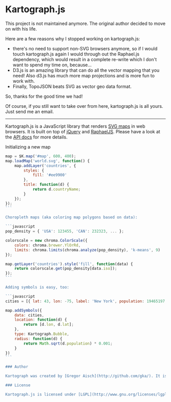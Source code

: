 # Kartograph.js

This project is not maintained anymore. The original author decided to move on with his life. 

Here are a few reasons why I stopped working on kartograph.js:

* there's no need to support non-SVG browsers anymore, so if I would touch kartograph.js again I would through out the Raphael.js dependency, which would result in a complete re-write which I don't want to spend my time on, because...
* D3.js is an amazing library that can do all the vector mapping that you need! Also d3.js has much more map projections and is more fun to work with.
* Finally, TopoJSON beats SVG as vector geo data format.

So, thanks for the good time we had!

Of course, if you still want to take over from here, kartograph.js is all yours. Just send me an email.



-------------

Kartograph.js is a JavaScript library that renders [SVG maps](https://github.com/kartograph/kartograph.py/) in web browsers. It is built on top of [jQuery](http://jquery.com) and [RaphaelJS](http://raphaeljs.com). Please have a look at the [API docs](https://github.com/kartograph/kartograph.js/wiki/API) for more details. 

Initializing a new map

````javascript
map = $K.map('#map', 600, 400);
map.loadMap('world.svg', function() {
	map.addLayer('countries', {
		styles: {
			fill: '#ee9900'
		},
		title: function(d) {
			return d.countryName;
		}
	});
});
```

Choropleth maps (aka coloring map polygons based on data):

```javascript
pop_density = { 'USA': 123455, 'CAN': 232323, ... };

colorscale = new chroma.ColorScale({
	colors: chroma.brewer.YlOrRd,
	limits: chroma.limits(chroma.analyze(pop_density), 'k-means', 9)
});

map.getLayer('countries').style('fill', function(data) {
	return colorscale.get(pop_density[data.iso]);
});
```

Adding symbols is easy, too:

```javascript
cities = [{ lat: 43, lon: -75, label: 'New York', population: 19465197 }];

map.addSymbols({
	data: cities,
	location: function(d) {
		return [d.lon, d.lat];
	},
	type: Kartograph.Bubble,
	radius: function(d) {
		return Math.sqrt(d.population) * 0.001;
	}
})
```

### Author

Kartograph was created by [Gregor Aisch](http://github.com/gka/). It is supported by [Piwik Web Analytics](http://piwik.org) and the [Open Knowledge Foundation](http://okfn.org).

### License

Kartograph.js is licensed under [LGPL](http://www.gnu.org/licenses/lgpl-3.0.txt)

